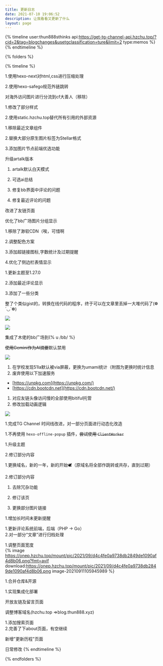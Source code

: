 ```yaml
---
title: 更新日志
date: 2021-07-10 19:06:52
description: 让我看看又更新了什么
layout: page
---
```


{% timeline user:thun888sthinks api:https://get-tg-channel-api.hzchu.top/?cid=2&tag=blogchanges&usetgclassification=ture&limit=2 type:memos %}
{% endtimeline %}

{% folders %}
<!-- folder 静态存档 -->

{% timeline %}

<!-- node 2024/7/22 23:33:53 -->

1.使用hexo-next对html,css进行压缩处理

2.使用hexo-safego规范外链跳转

<!-- node 2024/7/22 18:19:01 -->

对海外访问图片进行分流到cf大善人（移除）


<!-- node 2024/7/12 21:20:32 -->

1.修改了部分样式

2.使用static.hzchu.top替代所有引用的外部资源

<!-- node 2024/7/1 12:15:45 -->
1.移除最近文章组件 

2.替换大部分原生图片标签为Stellar格式

3.添加图片节点前端优选功能

<!-- node 2024/6/30 14:27:07 -->
升级artalk版本

<!-- node 2024/6/28 14:20:23 -->

1. artalk默认白天模式

2. 可选ai总结 

3. 修复bb界面中评论的问题 

4. 修复最近评论的问题

<!-- node 2024/6/8 10:17:46 -->

改进了友链页面

<!-- node 2024/4/20 12:46:29 -->

优化了bb广场图片分组显示

<!-- node 2024/4/4 06:43:20 -->

1.移除了渺软CDN（唉，可惜啊

2.调整配色方案

3.添加超链接图标,字数统计及过期提醒

4.优化了侧边栏表情显示

<!-- node 2024/4/4 06:43:20 -->

1.更新主题至1.27.0

2.添加最近评论显示

3.添加了一些分类

<!-- node 2024/3/23 20:39:06 -->

整了个类似gist的，转换在线代码的程序，终于可以在文章里丢掉一大堆代码了(❁´◡`❁)

![](https://onep.hzchu.top/mount/pic/myself/2024/07/66822c89e6ae8.jpg?fmt=avif)

![](https://onep.hzchu.top/mount/pic/myself/2024/07/66822c8ec11e1.jpg?fmt=avif)

<!-- node 2024/3/23 16:03:53 -->

集成了木佬的bb广场到{% u  /bb/ %}

<!-- node 2024/3/9 11:23:47 -->

~~使用Gemini作为AI摘要~~默认禁用

![](https://onep.hzchu.top/mount/pic/myself/2024/07/66822c59b6101.jpg?fmt=avif)

<!-- node 2024/3/8 22:39:15 -->

1. 在学校发现51la默认被via屏蔽，更换为umami统计（附图为更换时统计信息
2. 废弃使用以下加速服务

- [https://unpkg.com](https://unpkg.com/)
- [https://cdn.bootcdn.net](https://cdn.bootcdn.net/)

1. 对应友链头像访问慢的全部使用bitiful托管
2. 修改加载动画逻辑

![](https://onep.hzchu.top/mount/pic/myself/2024/07/66822c1c6efe9.jpg?fmt=avif)

<!-- node 2024/2/25 -->
1.完成TG Channel 时间线改进，对一部分页面进行动态化改造

<!-- node 2024/2/15 -->
1.不再使用 `hexo-offline-popup` 插件，~~尝试使用 `ClientWorker`~~

<!-- node 2024/2/06 -->
1.升级主题

2.修订部分内容
<!-- node 2023/1/21 -->
1.更换域名，新的一年，新的开始🕊️（原域名将全部作跳转或共存，直到过期）

2.修订部分内容
<!-- node 2022/8/18 -->

1. 去除冗杂功能

2. 修订该页

3. 更换部分图片链接

<!-- node 11/26 -->
1\.增加长时间未更新提醒
<!-- node 10/29 -->
1\.更新评论系统前端，后端（PHP -> Go）<br>2.对一部分“文章”进行归档处理

<!-- node 9/11 -->
1\.调整页面宽度<br>{% image https://onep.hzchu.top/mount/pic/2021/09/d4c4fe0a9738db2849de1090af4d8b06.png?fmt=avif download:https://onep.hzchu.top/mount/pic/2021/09/d4c4fe0a9738db2849de1090af4d8b06.png image-20210911105945989 %}

<!-- node 9/10 -->
1\.合并仓库&开源
<!-- node 7/30 -->
1\.实现集成化部署
<!-- node 7/29 -->
开放友链及留言页面
<!-- node 7/28 -->
调整博客域名(hzchu.top =>blog.thun888.xyz)
<!-- node 7/20 -->
1\.添加搜索页面<br>2.完善了下about页面，有空继续
<!-- node 7/17 -->
新增"更新历程"页面
<!-- node 2021/5/?\~2021/7/14 -->
日常修改
{% endtimeline %}

{% endfolders %}